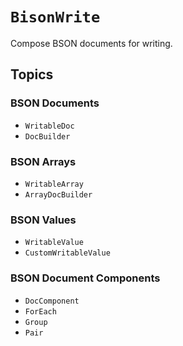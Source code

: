 
# ``BisonWrite``

Compose BSON documents for writing.

## Topics

### BSON Documents

- ``WritableDoc``
- ``DocBuilder``

### BSON Arrays

- ``WritableArray``
- ``ArrayDocBuilder``

### BSON Values

- ``WritableValue``
- ``CustomWritableValue``

### BSON Document Components

- ``DocComponent``
- ``ForEach``
- ``Group``
- ``Pair``
